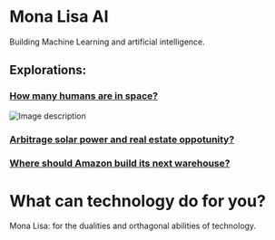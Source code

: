 # Mona Lisa AI
Building Machine Learning and artificial intelligence.

## Explorations:

### [How many humans are in space?](https://github.com/allenj813/Mona-Lisa-AI/blob/master/Humans%20in%20Space.ipynb)
![Image description](https://raw.githubusercontent.com/allenj813/Mona-Lisa-AI/master/Images/iss-location.png)

### [Arbitrage solar power and real estate oppotunity?](https://github.com/allenj813/Mona-Lisa-AI/blob/master/Solar%20Power%20and%20Real%20Estate%20Opportunity.ipynb)

### [Where should Amazon build its next warehouse?](https://github.com/allenj813/Mona-Lisa-AI/blob/master/The%20Next%20Amazon%20Warehouse.ipynb) 

# What can technology do for you?
Mona Lisa: for the dualities and orthagonal abilities of technology.
